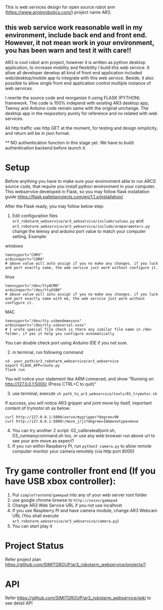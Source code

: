 This is web services design for open source robot arm (https://www.anninrobotics.com/) project name AR3.

## this web service work reasonable well in my environment, include back end and front end. However, it not mean work in your environment, you has been warn and test it with care!! 


AR3 is cool robot arm project, however it is written as python desktop application, to increase mobility and flexibility I build this web service. It allow all developer develop all kind of front end application included web/desktop/mobile app to integrate with this web service. Beside, it also possible to allow single front end application control multiple instance of web services.

I rewrite the source code and reorganize it using FLASK (PYTHON) framework. The code is 100% independ with existing AR3 desktop app, Teensy and Arduino code remain same with the original unchange. The desktop app in the respository purely for reference and no related with web services.

All http traffic use http GET at the moment, for testing and design simplicity, and return will be in json format.

** NO authentication function in this stage yet. We have to build authentication backend before launch it.

# Setup
Before anything you have to make sure your environment able to run ARCS source code, that require you install python environment in your computer. This webservice developed in Flask, so you may follow flask installation guide https://flask.palletsprojects.com/en/1.1.x/installation/

After the Flask ready, you may follow below step:
1. Edit configuration files
`ar3_robotarm_webservice/ar3_webservice/include/values.py` and `ar3_robotarm_webservice/ar3_webservice/include/armparameters.py`
change the teensy and arduino port value to match your computer setting. Example:

windows
```
teensyport="COM3"
arduinoport="COM4"
# above value will auto assign if you no make any changes. if you luck and port exactly same, the web service just work without configure it.
```
linux
```
teensyport="/dev/ttyACM0"
arduinoport="/dev/ttyUSB0"
# above value will auto assign if you no make any changes. if you luck and port exactly same with me, the web service just work without configure it.
```
MAC
```
teensyport="/dev/tty.usbmodemxxxxx"
arduinoport="/dev/tty.usbserial-xxxx"
# I wrote special file check is there any similar file name in /dev folder, if yes it help you configure automatically
```
You can double check port using Arduino IDE if you not sure. 

2. in terminal, run following command
```
cd  your_path/ar3_robotarm_webservice/ar3_webservice
export FLASK_APP=route.py
flask run
```

You will notice your statement like ARM conneced, and show "Running on http://127.0.0.1:5000/ (Press CTRL+C to quit)"


3. use terminal, execute `sh path_to_ar3_webservice/tools/01_trymotor.sh`

If success, you will notice AR3 gripper and joint move by itself, important content of trymotor.sh as below:
```
curl http://127.0.0.1:5000/servo/mygripper?degree=90
curl http://127.0.0.1:5000//move_j/j1?degree=10&movetype=move
```

4. You can try another 2 script: 02_calibratealljoint.sh, 03_runmanycommand.sh too, or use any web browser run above url to see your arm move as expect?
5. If you run within Raspberry PI, run `python3 camera.py` to allow remote computer monitor your camera remotely (via http port 8000)
# Try game controller front end (If you have USB xbox controller):
1. Put `simplefrontend/gamepad` into any of your web server root folder
2. use google chrome browse to `http://xxxxx/gamepad`
3. Change AR3 Web Service URL if you not use localhost
4. If you use Raspberry PI and have camera module, change AR3 Webcam URL (You shall execute `ar3_robotarm_webservice/ar3_webservice/camera.py`)
5. You can start play it

# Project Status
Refer project plan
https://github.com/SIMITGROUP/ar3_robotarm_webservice/projects/1

# API
Refer https://github.com/SIMITGROUP/ar3_robotarm_webservice/wiki to see detail API


